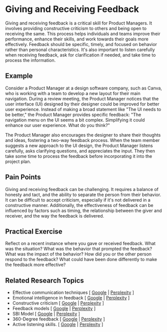 # Giving and Receiving Feedback

Giving and receiving feedback is a critical skill for Product Managers. It involves providing constructive criticism to others and being open to receiving the same. This process helps individuals and teams improve their performance, enhance their skills, and work towards their goals more effectively. Feedback should be specific, timely, and focused on behavior rather than personal characteristics. It's also important to listen carefully when receiving feedback, ask for clarification if needed, and take time to process the information.

## Example

Consider a Product Manager at a design software company, such as Canva, who is working with a team to develop a new layout for their main navigation. During a review meeting, the Product Manager notices that the user interface (UI) designed by their designer could be improved for better user experience. Instead of making a broad statement like "The UI needs to be better," the Product Manager provides specific feedback: "The navigation menu on the UI seems a bit complex. Simplifying it could enhance our user experience. What do you think?"

The Product Manager also encourages the designer to share their thoughts and ideas, fostering a two-way feedback process. When the team member suggests a new approach to the UI design, the Product Manager listens carefully, asks clarifying questions, and appreciates the input. They then take some time to process the feedback before incorporating it into the project plan.

## Pain Points

Giving and receiving feedback can be challenging. It requires a balance of honesty and tact, and the ability to separate the person from their behavior. It can be difficult to accept criticism, especially if it's not delivered in a constructive manner. Additionally, the effectiveness of feedback can be influenced by factors such as timing, the relationship between the giver and receiver, and the way the feedback is delivered.

## Practical Exercise

Reflect on a recent instance where you gave or received feedback. What was the situation? What was the behavior that prompted the feedback? What was the impact of the behavior? How did you or the other person respond to the feedback? What could have been done differently to make the feedback more effective?

## Related Research Topics

* Effective communication techniques \[ [Google](https://www.google.com/search?q=Effective%20communication%20techniques%20in%20product%20management) | [Perplexity](https://www.perplexity.ai/?q=Effective%20communication%20techniques%20in%20product%20management) ]
* Emotional intelligence in feedback \[ [Google](https://www.google.com/search?q=Emotional%20intelligence%20in%20feedback%20in%20product%20management) | [Perplexity](https://www.perplexity.ai/?q=Emotional%20intelligence%20in%20feedback%20in%20product%20management) ]
* Constructive criticism \[ [Google](https://www.google.com/search?q=Constructive%20criticism%20in%20product%20management) | [Perplexity](https://www.perplexity.ai/?q=Constructive%20criticism%20in%20product%20management) ]
* Feedback models \[ [Google](https://www.google.com/search?q=Feedback%20models%20in%20product%20management) | [Perplexity](https://www.perplexity.ai/?q=Feedback%20models%20in%20product%20management) ]
* SBI Model \[ [Google](https://www.google.com/search?q=SBI%20Model%20in%20product%20management) | [Perplexity](https://www.perplexity.ai/?q=SBI%20Model%20in%20product%20management) ]
* 360-Degree feedback \[ [Google](https://www.google.com/search?q=360-Degree%20feedback%20in%20product%20management) | [Perplexity](https://www.perplexity.ai/?q=360-Degree%20feedback%20in%20product%20management) ]
* Active listening skills. \[ [Google](https://www.google.com/search?q=Active%20listening%20skills.%20in%20product%20management) | [Perplexity](https://www.perplexity.ai/?q=Active%20listening%20skills.%20in%20product%20management) ]
